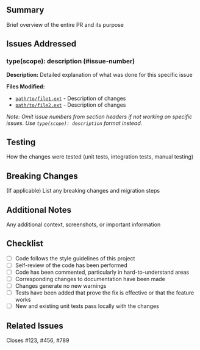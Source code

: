 <!-- file: .github/PULL_REQUEST_TEMPLATE.md -->
<!-- version: 1.0.0 -->
<!-- guid: 6b7c8d9e-0f12-3456-789a-bcdef0123456 -->

## Summary

Brief overview of the entire PR and its purpose

## Issues Addressed

### type(scope): description (#issue-number)

**Description:** Detailed explanation of what was done for this specific issue

**Files Modified:**

- [`path/to/file1.ext`](./path/to/file1.ext) - Description of changes
- [`path/to/file2.ext`](./path/to/file2.ext) - Description of changes

_Note: Omit issue numbers from section headers if not working on specific issues. Use
`type(scope): description` format instead._

## Testing

How the changes were tested (unit tests, integration tests, manual testing)

## Breaking Changes

(If applicable) List any breaking changes and migration steps

## Additional Notes

Any additional context, screenshots, or important information

## Checklist

- [ ] Code follows the style guidelines of this project
- [ ] Self-review of the code has been performed
- [ ] Code has been commented, particularly in hard-to-understand areas
- [ ] Corresponding changes to documentation have been made
- [ ] Changes generate no new warnings
- [ ] Tests have been added that prove the fix is effective or that the feature works
- [ ] New and existing unit tests pass locally with the changes

## Related Issues

Closes #123, #456, #789
